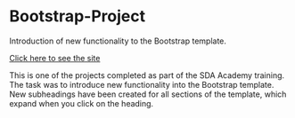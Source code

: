 # Bootstrap-Project
Introduction of new functionality to the Bootstrap template.

[Click here to see the site](https://alexvoynov.github.io/CV-Bootstrap-Project/)

This is one of the projects completed as part of the SDA Academy training. 
The task was to introduce new functionality into the Bootstrap template. 
New subheadings have been created for all sections of the template, 
which expand when you click on the heading.

